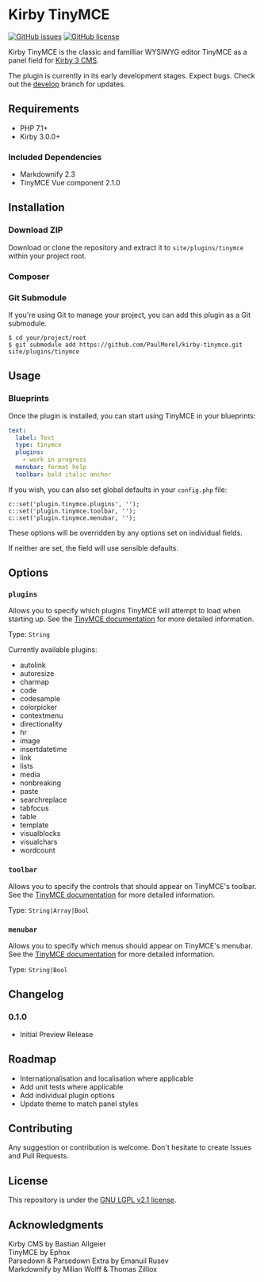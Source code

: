 # Kirby TinyMCE 

[![GitHub issues](https://img.shields.io/github/issues/PaulMorel/kirby-tinymce.svg)](https://github.com/PaulMorel/kirby-tinymce/issues)
[![GitHub license](https://img.shields.io/github/license/PaulMorel/kirby-tinymce.svg)](https://github.com/PaulMorel/kirby-tinymce/blob/master/LICENSE.md)

Kirby TinyMCE is the classic and familliar WYSIWYG editor TinyMCE as a panel field for [Kirby 3 CMS](https://getkirby.com/).

The plugin is currently in its early development stages. Expect bugs. Check out the [develop](https://github.com/PaulMorel/kirby-tinymce/tree/develop) branch for updates.

## Requirements

- PHP 7.1+
- Kirby 3.0.0+

### Included Dependencies
- Markdownify 2.3
- TinyMCE Vue component 2.1.0

## Installation

### Download ZIP

Download or clone the repository and extract it to `site/plugins/tinymce` within your project root.

### Composer


### Git Submodule

If you're using Git to manage your project, you can add this plugin as a Git submodule.

```
$ cd your/project/root
$ git submodule add https://github.com/PaulMorel/kirby-tinymce.git site/plugins/tinymce
```
## Usage

### Blueprints
Once the plugin is installed, you can start using TinyMCE in your blueprints:

``` yml
text:
  label: Text
  type: tinymce
  plugins:
    - work in progress
  menubar: format help
  toolbar: bold italic anchor
```

If you wish, you can also set global defaults in your `config.php` file:

```
c::set('plugin.tinymce.plugins', '');
c::set('plugin.tinymce.toolbar, '');
c::set('plugin.tinymce.menubar, '');
```

These options will be overridden by any options set on individual fields. 

If neither are set, the field will use sensible defaults.

## Options

### `plugins`

Allows you to specify which plugins TinyMCE will attempt to load when starting up. See the [TinyMCE documentation](https://www.tinymce.com/docs/configure/integration-and-setup/#plugins) for more detailed information.

Type: `String`

Currently available plugins:
- autolink
- autoresize
- charmap
- code
- codesample
- colorpicker
- contextmenu
- directionality
- hr
- image
- insertdatetime
- link
- lists
- media
- nonbreaking
- paste
- searchreplace
- tabfocus
- table
- template
- visualblocks
- visualchars
- wordcount
  
### `toolbar`

Allows you to specify the controls that should appear on TinyMCE's toolbar. See the [TinyMCE documentation](https://www.tinymce.com/docs/configure/editor-appearance/#toolbar) for more detailed information.

Type: `String|Array|Bool`
 
### `menubar`

Allows you to specify which menus should appear on TinyMCE's menubar. See the [TinyMCE documentation](https://www.tinymce.com/docs/configure/editor-appearance/#menubar) for more detailed information.

Type: `String|Bool`

## Changelog

### 0.1.0
- Initial Preview Release

## Roadmap

- Internationalisation and localisation where applicable
- Add unit tests where applicable
- Add individual plugin options
- Update theme to match panel styles

## Contributing
Any suggestion or contribution is welcome. Don't hesitate to create Issues and Pull Requests.

## License

This repository is under the [GNU LGPL v2.1 license](https://github.com/PaulMorel/kirby-tinymce/blob/master/LICENSE).

## Acknowledgments

Kirby CMS by Bastian Allgeier  
TinyMCE by Ephox  
Parsedown & Parsedown Extra by Emanuil Rusev  
Markdownify by Milian Wolff & Thomas Zilliox
